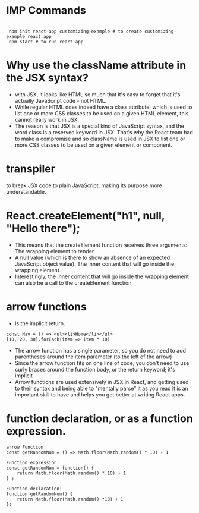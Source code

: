 # IMP Commands
```

 npm init react-app customizing-example # to create customizing-example react app  
 npm start # to run react app  
``` 

# Why use the className attribute in the JSX syntax?

- with JSX, it looks like HTML so much that it's easy to forget that it's actually JavaScript code - not HTML.
-  While regular HTML does indeed have a class attribute, which is used to list one or more CSS classes to be used on a given HTML element, this cannot really work in JSX. 
- The reason is that JSX is a special kind of JavaScript syntax, and the word class is a reserved keyword in JSX. That's why the React team had to make a compromise and so className is used in JSX to list one or more CSS classes to be used on a given element or component.

# transpiler 
to break JSX code to plain JavaScript, making its purpose more understandable.

# React.createElement("h1", null, "Hello there"); 
- This means that the createElement function receives three arguments:
The wrapping element to render. 
- A null value (which is there to show an absence of an expected JavaScript object value). 
The inner content that will go inside the wrapping element. 
- Interestingly, the inner content that will go inside the wrapping element can also be a call to the createElement function.

#  arrow functions 
- is the implicit return.
```
const Nav = () => <ul><li>Home</li></ul>
[10, 20, 30].forEach(item => item * 10)
```
- The arrow function has a single parameter, so you do not need to add parentheses around the item parameter (to the left of the arrow) 
- Since the arrow function fits on one line of code, you don’t need to use curly braces around the function body, or the return keyword; it's implicit 
- Arrow functions are used extensively in JSX in React, and getting used to their syntax and being able to "mentally parse" it as you read it is an important skill to have and helps you get better at writing React apps.

# function declaration, or as a function expression.
```
arrow Function:
const getRandomNum = () => Math.floor(Math.random() * 10) + 1

Function expression:
const getRandomNum = function() {
    return Math.floor(Math.random() * 10) + 1
} ;

Function declaration:
function getRandomNum() {
    return Math.floor(Math.random() *10) + 1
};
```